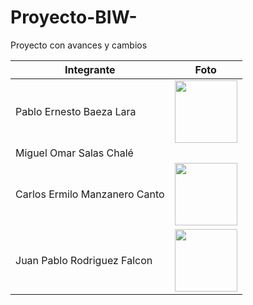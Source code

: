 # Proyecto-BIW-
Proyecto con avances y cambios

| Integrante | Foto |
|------------|------|
| Pablo Ernesto Baeza Lara | <img width="100" height="100" src="https://github.com/user-attachments/assets/89260631-93bd-40cf-8998-84eb557f63b9" /> |
| Miguel Omar Salas Chalé |  |<img width="224" height="235" alt="Captura de pantalla 2025-08-29 133716 (1)" src="https://github.com/user-attachments/assets/93c16528-1d97-4cc2-9127-03a44b1e4a7a" />
| Carlos Ermilo Manzanero Canto | <img width="100" height="100" src="https://github.com/user-attachments/assets/8e63b4fc-a5f9-4e3a-9ff0-4c1c7750cfca" /> |
| Juan Pablo Rodriguez Falcon | <img width="100" height="100" src="https://github.com/user-attachments/assets/dbedf4ee-341e-454a-82df-352e062050e3" /> |

